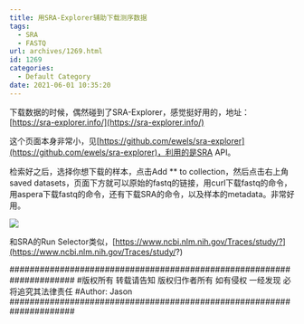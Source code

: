 ```yaml
---
title: 用SRA-Explorer辅助下载测序数据
tags:
  - SRA
  - FASTQ
url: archives/1269.html
id: 1269
categories:
  - Default Category
date: 2021-06-01 10:35:20
---
```




下载数据的时候，偶然碰到了SRA-Explorer，感觉挺好用的，地址：[https://sra-explorer.info/](https://sra-explorer.info/)

这个页面本身非常小，见[https://github.com/ewels/sra-explorer](https://github.com/ewels/sra-explorer)，利用的是SRA API。

检索好之后，选择你想下载的样本，点击Add ** to collection，然后点击右上角saved datasets，页面下方就可以原始的fastq的链接，用curl下载fastq的命令，用aspera下载fastq的命令，还有下载SRA的命令，以及样本的metadata。非常好用。

![](/wp/f4w/2021/2021-06-01-SRA-Explorer.png)

和SRA的Run Selector类似，[https://www.ncbi.nlm.nih.gov/Traces/study/?](https://www.ncbi.nlm.nih.gov/Traces/study/?)

#####################################################################
\#版权所有 转载请告知 版权归作者所有 如有侵权 一经发现 必将追究其法律责任
\#Author: Jason
#####################################################################

